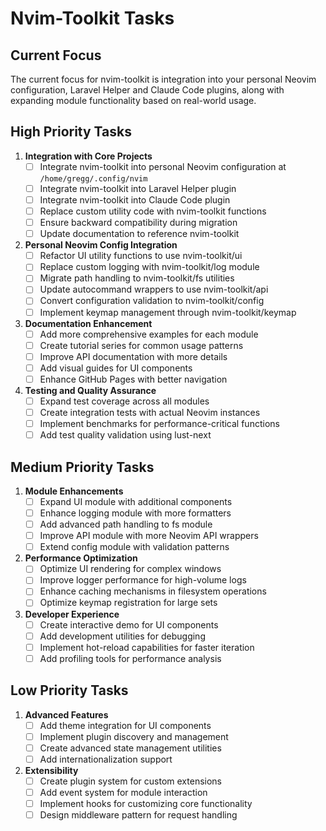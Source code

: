 # Nvim-Toolkit Tasks

## Current Focus

The current focus for nvim-toolkit is integration into your personal Neovim configuration, Laravel Helper and Claude Code plugins, along with expanding module functionality based on real-world usage.

## High Priority Tasks

1. **Integration with Core Projects**
   - [ ] Integrate nvim-toolkit into personal Neovim configuration at `/home/gregg/.config/nvim`
   - [ ] Integrate nvim-toolkit into Laravel Helper plugin
   - [ ] Integrate nvim-toolkit into Claude Code plugin
   - [ ] Replace custom utility code with nvim-toolkit functions
   - [ ] Ensure backward compatibility during migration
   - [ ] Update documentation to reference nvim-toolkit

2. **Personal Neovim Config Integration**
   - [ ] Refactor UI utility functions to use nvim-toolkit/ui
   - [ ] Replace custom logging with nvim-toolkit/log module
   - [ ] Migrate path handling to nvim-toolkit/fs utilities
   - [ ] Update autocommand wrappers to use nvim-toolkit/api
   - [ ] Convert configuration validation to nvim-toolkit/config
   - [ ] Implement keymap management through nvim-toolkit/keymap

3. **Documentation Enhancement**
   - [ ] Add more comprehensive examples for each module
   - [ ] Create tutorial series for common usage patterns
   - [ ] Improve API documentation with more details
   - [ ] Add visual guides for UI components
   - [ ] Enhance GitHub Pages with better navigation

4. **Testing and Quality Assurance**
   - [ ] Expand test coverage across all modules
   - [ ] Create integration tests with actual Neovim instances
   - [ ] Implement benchmarks for performance-critical functions
   - [ ] Add test quality validation using lust-next

## Medium Priority Tasks

1. **Module Enhancements**
   - [ ] Expand UI module with additional components
   - [ ] Enhance logging module with more formatters
   - [ ] Add advanced path handling to fs module
   - [ ] Improve API module with more Neovim API wrappers
   - [ ] Extend config module with validation patterns

2. **Performance Optimization**
   - [ ] Optimize UI rendering for complex windows
   - [ ] Improve logger performance for high-volume logs
   - [ ] Enhance caching mechanisms in filesystem operations
   - [ ] Optimize keymap registration for large sets

3. **Developer Experience**
   - [ ] Create interactive demo for UI components
   - [ ] Add development utilities for debugging
   - [ ] Implement hot-reload capabilities for faster iteration
   - [ ] Add profiling tools for performance analysis

## Low Priority Tasks

1. **Advanced Features**
   - [ ] Add theme integration for UI components
   - [ ] Implement plugin discovery and management
   - [ ] Create advanced state management utilities
   - [ ] Add internationalization support

2. **Extensibility**
   - [ ] Create plugin system for custom extensions
   - [ ] Add event system for module interaction
   - [ ] Implement hooks for customizing core functionality
   - [ ] Design middleware pattern for request handling
